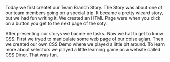 Today we first createt our Team Branch Story. The Story was about one of our team members going on a special trip. It became a pretty wieard story, but we had fun writing it. We created an HTML Page were when you click on a button you get to the next page of the soty.

After presenting our storys we bacme ne tasks. Now we hat to get to know CSS. 
First we tryed to manipulate some web page of our coise agian. Then we created our own CSS Demo  where we played a little bit around.
To learn more about selectors we played a little learning game on a website called CSS Diner. That was fun.